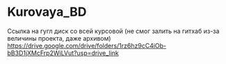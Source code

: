 # Kurovaya_BD

Ссылка на гугл диск со всей курсовой (не смог залить на гитхаб из-за величины проекта, даже архивом)
https://drive.google.com/drive/folders/1rz6hz9cC4iOb-bB3D1jXMcFrp2WiLVut?usp=drive_link
